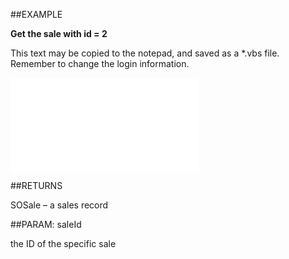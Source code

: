

##EXAMPLE

**Get the sale with id = 2**

This text may be copied to the notepad, and saved as a *.vbs file. Remember to change the login information.

![](../../Examples/vbs/Database.GetSale.vbs.txt)




##RETURNS

SOSale – a sales record





##PARAM: saleId

the ID of the specific sale



